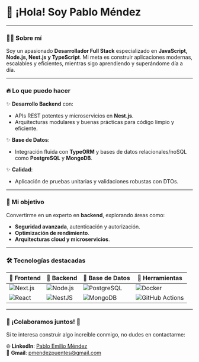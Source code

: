 # 🚀 ¡Hola! Soy Pablo Méndez

---

### 👨‍💻 Sobre mí

Soy un apasionado **Desarrollador Full Stack** especializado en **JavaScript, Node.js, Nest.js y TypeScript**. Mi meta es construir aplicaciones modernas, escalables y eficientes, mientras sigo aprendiendo y superándome día a día.

---

### 🔥 Lo que puedo hacer

✨ **Desarrollo Backend** con:
- APIs REST potentes y microservicios en **Nest.js**.
- Arquitecturas modulares y buenas prácticas para código limpio y eficiente.

✨ **Base de Datos**:
- Integración fluida con **TypeORM** y bases de datos relacionales/noSQL como **PostgreSQL** y **MongoDB**.

✨ **Calidad**:
- Aplicación de pruebas unitarias y validaciones robustas con DTOs.

---

### 🎯 Mi objetivo

Convertirme en un experto en **backend**, explorando áreas como:
- **Seguridad avanzada**, autenticación y autorización.
- **Optimización de rendimiento**.
- **Arquitecturas cloud y microservicios**.

---

### 🛠️ Tecnologías destacadas

| 🌟 Frontend       | 🌟 Backend        | 🌟 Base de Datos   | 🌟 Herramientas         |
|-------------------|------------------|-------------------|-------------------------|
| ![Next.js](https://img.shields.io/badge/-Next.js-black?style=flat-square&logo=next.js) | ![Node.js](https://img.shields.io/badge/-Node.js-green?style=flat-square&logo=node.js) | ![PostgreSQL](https://img.shields.io/badge/-PostgreSQL-blue?style=flat-square&logo=postgresql) | ![Docker](https://img.shields.io/badge/-Docker-blue?style=flat-square&logo=docker) |
| ![React](https://img.shields.io/badge/-React-blue?style=flat-square&logo=react) | ![NestJS](https://img.shields.io/badge/-NestJS-red?style=flat-square&logo=nestjs) | ![MongoDB](https://img.shields.io/badge/-MongoDB-green?style=flat-square&logo=mongodb) | ![GitHub Actions](https://img.shields.io/badge/-GitHub_Actions-black?style=flat-square&logo=githubactions) |

---

### 🤝 ¡Colaboramos juntos! 🚀

Si te interesa construir algo increíble conmigo, no dudes en contactarme:

🌐 **LinkedIn**: [Pablo Emilio Méndez](https://www.linkedin.com/in/pablo-emilio-m%C3%A9ndez-00b3641b1/)  
📧 **Gmail**: [pmendezpuentes@gmail.com](mailto:pmendezpuentes@gmail.com)

